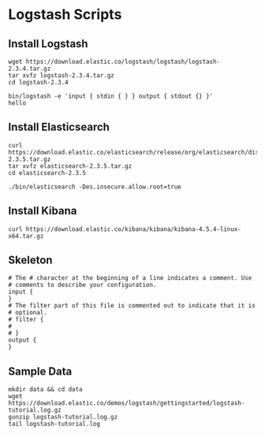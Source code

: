 # Logstash Scripts

## Install Logstash
```
wget https://download.elastic.co/logstash/logstash/logstash-2.3.4.tar.gz
tar xvfz logstash-2.3.4.tar.gz
cd logstash-2.3.4
```

```
bin/logstash -e 'input { stdin { } } output { stdout {} }'
hello
```

## Install Elasticsearch

```
curl https://download.elastic.co/elasticsearch/release/org/elasticsearch/distribution/tar/elasticsearch/2.3.5/elasticsearch-2.3.5.tar.gz
tar xvfz elasticsearch-2.3.5.tar.gz
cd elasticsearch-2.3.5
```

```
./bin/elasticsearch -Des.insecure.allow.root=true
```

## Install Kibana
```
curl https://download.elastic.co/kibana/kibana/kibana-4.5.4-linux-x64.tar.gz
```

## Skeleton

```properties
# The # character at the beginning of a line indicates a comment. Use
# comments to describe your configuration.
input {
}
# The filter part of this file is commented out to indicate that it is
# optional.
# filter {
#
# }
output {
}
```

## Sample Data

```shell
mkdir data && cd data
wget https://download.elastic.co/demos/logstash/gettingstarted/logstash-tutorial.log.gz
gunzip logstash-tutorial.log.gz
tail logstash-tutorial.log
```

